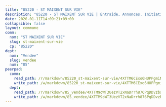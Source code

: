 ```yaml
---
title: "85220 - ST MAIXENT SUR VIE"
description: "85220 - ST MAIXENT SUR VIE | Entraide, Annonces, Initiatives"
date: 2020-01-11T14:09:21+09:00
collapsible: false
layout: commune
comm:
  nom: "ST MAIXENT SUR VIE"
  slug: st-maixent-sur-vie
  cp: "85220"
dept:
  nom: "Vendée"
  slug: vendee
  num: "85"
peerpad:
  comm:
    read_path: /r/markdown/85220_st-maixent-sur-vie/4XTTM6CExo6HUPPgmiNFDDZDRUyMzGEopKJ2Mnpfj8yWc9hzX
    write_path: /w/markdown/85220_st-maixent-sur-vie/4XTTM6CExo6HUPPgmiNFDDZDRUyMzGEopKJ2Mnpfj8yWc9hzX-K3TgUPFqytsYS6uJk5sL21z1VXfA8K3DHaxhVHTWv9Ar4zAPKuyuj2RuXT1wqTWWzy6e1QQnVrd4fmtyyKdi1ffca5CfQwGhjDT4XQdmxRP7WmGgb2wR7v8BEWGQoM2ahiEiAZkb
  dept:
    read_path: /r/markdown/85_vendee/4XTTM9oWT3UezVT2xNaDrrh876PqDDvzbaovSPP6P6ha63Ezk
    write_path: /w/markdown/85_vendee/4XTTM9oWT3UezVT2xNaDrrh876PqDDvzbaovSPP6P6ha63Ezk-K3TgTz4T2Ao5CxcmNgKRpi6DXEbSZWgvvZNdT7V4KiJycR1vvtGLxg5iYYYKajishdNzKNazAywn7vjwqtQs859ALiENaqFJQsULDwd4rYqVPy8n3JbNCeuPxinCnetCgcSuCcyv
---
```


